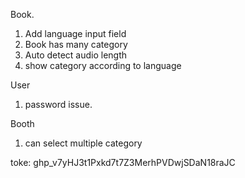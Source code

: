 Book.
1. Add language input field
2. Book has many category
3. Auto detect audio length
4. show category according to language

User

1. password issue.

Booth
1. can select multiple category


toke: 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